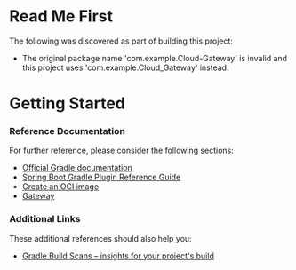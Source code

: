 # Read Me First
The following was discovered as part of building this project:

* The original package name 'com.example.Cloud-Gateway' is invalid and this project uses 'com.example.Cloud_Gateway' instead.

# Getting Started

### Reference Documentation
For further reference, please consider the following sections:

* [Official Gradle documentation](https://docs.gradle.org)
* [Spring Boot Gradle Plugin Reference Guide](https://docs.spring.io/spring-boot/3.3.6/gradle-plugin)
* [Create an OCI image](https://docs.spring.io/spring-boot/3.3.6/gradle-plugin/packaging-oci-image.html)
* [Gateway](https://docs.spring.io/spring-cloud-gateway/reference/spring-cloud-gateway-server-mvc.html)

### Additional Links
These additional references should also help you:

* [Gradle Build Scans – insights for your project's build](https://scans.gradle.com#gradle)

